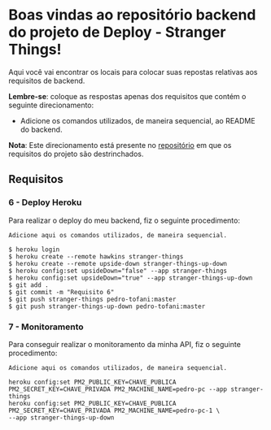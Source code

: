 # Boas vindas ao repositório backend do projeto de Deploy - Stranger Things!

Aqui você vai encontrar os locais para colocar suas repostas relativas aos requisitos de backend.

**Lembre-se**: coloque as respostas apenas dos requisitos que contém o seguinte direcionamento:

- Adicione os comandos utilizados, de maneira sequencial, ao README do backend.

**Nota**: Este direcionamento está presente no [repositório](https://github.com/tryber/sd-02-project-stranger-things) em que os requisitos do projeto são destrinchados.

## Requisitos

### 6 - Deploy Heroku

Para realizar o deploy do meu backend, fiz o seguinte procedimento:

`Adicione aqui os comandos utilizados, de maneira sequencial.`

```
$ heroku login
$ heroku create --remote hawkins stranger-things
$ heroku create --remote upside-down stranger-things-up-down
$ heroku config:set upsideDown="false" --app stranger-things
$ heroku config:set upsideDown="true" --app stranger-things-up-down
$ git add .
$ git commit -m "Requisito 6"
$ git push stranger-things pedro-tofani:master
$ git push stranger-things-up-down pedro-tofani:master
```

### 7 - Monitoramento

Para conseguir realizar o monitoramento da minha API, fiz o seguinte procedimento:

`Adicione aqui os comandos utilizados, de maneira sequencial.`

```
heroku config:set PM2_PUBLIC_KEY=CHAVE_PUBLICA PM2_SECRET_KEY=CHAVE_PRIVADA PM2_MACHINE_NAME=pedro-pc --app stranger-things
heroku config:set PM2_PUBLIC_KEY=CHAVE_PUBLICA PM2_SECRET_KEY=CHAVE_PRIVADA PM2_MACHINE_NAME=pedro-pc-1 \
--app stranger-things-up-down
```
